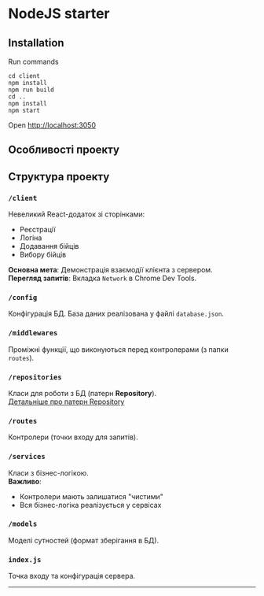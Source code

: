 # NodeJS starter

## Installation

Run commands

```
cd client
npm install
npm run build
cd ..
npm install
npm start
```

Open [http://localhost:3050](http://localhost:3050)

## Особливості проекту

## Структура проекту

### `/client`

Невеликий React-додаток зі сторінками:

- Реєстрації
- Логіна
- Додавання бійців
- Вибору бійців

**Основна мета**: Демонстрація взаємодії клієнта з сервером.  
**Перегляд запитів**: Вкладка `Network` в Chrome Dev Tools.

### `/config`

Конфігурація БД. База даних реалізована у файлі `database.json`.

### `/middlewares`

Проміжні функції, що виконуються перед контролерами (з папки `routes`).

### `/repositories`

Класи для роботи з БД (патерн **Repository**).  
[Детальніше про патерн Repository](https://docs.microsoft.com/en-us/dotnet/architecture/microservices/microservice-ddd-cqrs-patterns/repository-pattern)

### `/routes`

Контролери (точки входу для запитів).

### `/services`

Класи з бізнес-логікою.  
**Важливо**:

- Контролери мають залишатися "чистими"
- Вся бізнес-логіка реалізується у сервісах

### `/models`

Моделі сутностей (формат зберігання в БД).

### `index.js`

Точка входу та конфігурація сервера.

---
